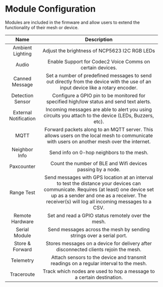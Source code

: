 # Module Configuration

Modules are included in the firmware and allow users to extend the functionality of their mesh or device.

|          Name         |                                                                                                             Description                                                                                                             |
| :-------------------: | :---------------------------------------------------------------------------------------------------------------------------------------------------------------------------------------------------------------------------------: |
|    Ambient Lighting   |                                                                                            Adjust the brightness of NCP5623 I2C RGB LEDs                                                                                            |
|         Audio         |                                                                                      Enable Support for Codec2 Voice Comms on certain devices.                                                                                      |
|     Canned Message    |                                                   Set a number of predefined messages to send out directly from the device with the use of an input device like a rotary encoder.                                                   |
|    Detection Sensor   |                                                                       Configure a GPIO pin to be monitored for specified high/low status and send text alerts.                                                                      |
| External Notification |                                                                Incoming messages are able to alert you using circuits you attach to the device (LEDs, Buzzers, etc).                                                                |
|          MQTT         |                                              Forward packets along to an MQTT server. This allows users on the local mesh to communicate with users on another mesh over the internet.                                              |
|     Neighbor Info     |                                                                                              Send info on 0-hop neighbors to the mesh.                                                                                              |
|       Paxcounter      |                                                                                     Count the number of BLE and Wifi devices passing by a node.                                                                                     |
|       Range Test      | Send messages with GPS location at an interval to test the distance your devices can communicate. Requires (at least) one device set up as a sender and one as a receiver. The receiver(s) will log all incoming messages to a CSV. |
|    Remote Hardware    |                                                                                          Set and read a GPIO status remotely over the mesh.                                                                                         |
|     Serial Module     |                                                                                 Send messages across the mesh by sending strings over a serial port.                                                                                |
|    Store & Forward    |                                                                         Stores messages on a device for delivery after disconnected clients rejoin the mesh.                                                                        |
|       Telemetry       |                                                                        Attach sensors to the device and transmit readings on a regular interval to the mesh.                                                                        |
|       Traceroute      |                                                                                Track which nodes are used to hop a message to a certain destination.                                                                                |
